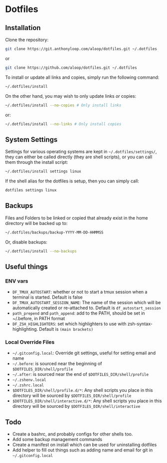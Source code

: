 # Dotfiles

## Installation

Clone the repository:

```sh
git clone https://git.anthonyloop.com/aloop/dotfiles.git ~/.dotfiles
```
or
```sh
git clone https://github.com/aloop/dotfiles.git ~/.dotfiles
```

To install or update all links and copies, simply run the following command:

```sh
~/.dotfiles/install
```

On the other hand, you may wish to only update links *or* copies:

```sh
~/.dotfiles/install --no-copies # Only install links
```

or:

```sh
~/.dotfiles/install --no-links # Only install copies
```

## System Settings

Settings for various operating systems are kept in `~/.dotfiles/settings/`,
they can either be called directly (they are shell scripts), or you can call
them through the install script:
```sh
~/.dotfiles/install settings linux
```
If the shell alias for the dotfiles is setup, then you can simply call:
```sh
dotfiles settings linux
```

## Backups

Files and Folders to be linked or copied that already exist in the home directory will be backed up to:

```sh
~/.dotfiles/backups/backup-YYYY-MM-DD-HHMMSS
```

Or, disable backups:

```sh
~/.dotfiles/install --no-backups
```

## Useful things

### ENV vars

* `DF_TMUX_AUTOSTART`: whether or not to start a tmux session when a terminal is started. Default is false
* `DF_TMUX_AUTOSTART_SESSION_NAME`: The name of the session which will be automatically created or re-attached to. Default is `df_autostart_session`
* `path_prepend` and `path_append`: add to the PATH, should be set in ~/.before, in PATH format
* `DF_ZSH_HIGHLIGHTERS`: set which highlighters to use with zsh-syntax-highlighting. Default is `(main brackets)`

### Local Override Files

* `~/.gitconfig.local`: Override git settings, useful for setting email and name
* `~/.before`: is sourced near the beginning of `$DOTFILES_DIR/shell/profile`
* `~/.after`: is sourced near the end of `$DOTFILES_DIR/shell/profile`
* `~/.zshenv.local`
* `~/.zshrc.local`
* `$DOTFILES_DIR/shell/profile.d/*`: Any shell scripts you place in this directory will be sourced by `$DOTFILES_DIR/shell/profile`
* `$DOTFILES_DIR/shell/interactive.d/*`: Any shell scripts you place in this directory will be sourced by `$DOTFILES_DIR/shell/interactive`

## Todo
* Create a bashrc, and probably configs for other shells too.
* Add some backup management commands
* Create a manifest on install which can be used for uninstalling dotfiles
* Add helper to fill out things such as adding name and email for git in `~/.gitconfig.local`
